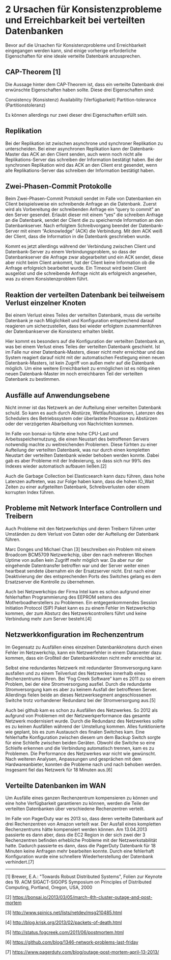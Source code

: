 # 2 Ursachen für Konsistenzprobleme und Erreichbarkeit bei verteilten Datenbanken
Bevor auf die Ursachen für Konsistenzprobleme und Erreichbarkeit eingegangen werden kann, sind einige vorherige erforderliche Eigenschaften für eine ideale verteilte Datenbank anzusprechen.
## CAP-Theorem [1]
Die Aussage hinter dem CAP-Theorem ist, dass ein verteilte Datenbank drei erwünschte Eigenschaften haben sollte. Diese drei Eigenschaften sind:

Consistency (Konsistenz)
Availability (Verfügbarkeit)
Partition-tolerance (Partitionstoleranz)

Es können allerdings nur zwei dieser drei Eigenschaften erfüllt sein.

## Replikation
Bei der Replikation ist zwischen asynchrone und synchroner Replikation zu unterscheiden.
Bei einer asynchronen Replikation kann der Datenbank-Master das ACK an den Client senden, auch wenn noch nicht alle Replikations-Server das schreiben der Information bestätigt haben.
Bei der synchronen Replikation wird das ACK an den Client erst gesendet, wenn alle Replikations-Server das schreiben der Information bestätigt haben.

## Zwei-Phasen-Commit Protokolle
Beim Zwei-Phasen-Commit Protokoll sendet im Falle von Datenbanken ein Client beispielsweise ein schreibende Anfrage an die Datenbank. Zuerst wird als Vorbereitung der schreibenden Anfrage ein “query to commit” an den Server gesendet. Erlaubt dieser mit einem “yes” die schreiben Anfrage an die Datenbank, sendet der Client die zu speichernde Information an den Datenbankserver. Nach erfolgtem Schreibvorgang beendet der Datenbank-Server mit einem “Acknowledge” (ACK) die Verbindung. Mit dem ACK weiß der Client, dass die Information in die Datenbank geschrieben wurde. 

Kommt es jetzt allerdings während der Verbindung zwischen Client und Datenbank-Server zu einem Verbindungsproblem, so dass der Datenbankserver die Anfrage zwar abgearbeitet und ein ACK sendet, diese aber nicht beim Client ankommt, hat der Client keine Information ob die Anfrage erfolgreich bearbeitet wurde. Ein Timeout wird beim Client ausgelöst und die schreibende Anfrage nicht als erfolgreich angesehen, was zu einem Konsistenzproblem führt.

## Reaktion der verteilten Datenbank bei teilweisem Verlust einzelner Knoten
Bei einem Verlust eines Teiles der verteilten Datenbank, muss die verteilte Datenbank je nach Möglichkeit und Konfiguration entsprechend darauf reagieren um sicherzustellen, dass bei wieder erfolgtem zusammenführen der Datenbankserver die Konsistenz erhalten bleibt.

Hier kommt es besonders auf die Konfiguration der verteilten Datenbank an, was bei einem Verlust eines Teiles der verteilten Datenbank geschieht. 
Ist im Falle nur einer Datenbank-Masters, dieser nicht mehr erreichbar und das System reagiert darauf nicht mit der automatischen Festlegung einen neuen Datenbank-Masters, ist kein Zugriff von außen mehr auf die Datenbank möglich. 
Um eine weitere Erreichbarkeit zu ermöglichen ist es nötig einen neuen Datenbank-Master im noch erreichbaren Teil der verteilten Datenbank zu bestimmen.

## Ausfälle auf Anwendungsebene
Nicht immer ist das Netzwerk an der Aufteilung einer verteilten Datenbank schuld. So kann es auch durch Abstürze, Wettlaufsituationen, Latenzen des Schedulers des Betriebssystem oder überlastete Prozesse zu Abstürzen oder der verzögerten Abarbeitung von Nachrichten kommen.

Im Falle von bonsai-io führte eine hohe CPU-Last und Arbeitsspeichernutzung, die einen Neustart des betroffenen Servers notwendig machte zu weitreichenden Problemen. Diese fürhten zu einer Aufteilung der verteilten Datenbank, was nur durch einen kompletten Neustart der verteilten Datenbank wieder behoben werden konnte. Dabei gab es aber Probleme mit der Indexierung, so dass sich nur 99% des Indexes wieder automatisch aufbauen ließen.[2]

Auch die Garbage Collection bei Elasticsearch kann dazu führen, dass hohe Latenzen auftreten, was zur Folge haben kann, dass die hohen IO_Wait Zeiten zu einer aufgeteilten Datenbank, Schreibverlusten oder einem korrupten Index führen.

## Probleme mit Network Interface Controllern und Treibern
Auch Probleme mit den Netzwerkchips und deren Treibern führen unter Umständen zu dem Verlust von Daten oder der Aufteilung der Datenbank führen.

Marc Donges und Michael Chan [3] beschreiben ein Problem mit einem Broadcom BCM5709 Netzwerkchip, über den nach mehreren Wochen Uptime von außen kein Zugriff mehr möglich war. Da aber nur der eingehende Datentransfer betroffen war und der Server weiter einen heartbeat sendete übernahm ein der Ersatzserver nicht. Erst nach einer Deaktivierung der des entsprechenden Ports des Switches gelang es dem Ersatzserver die Kontrolle zu übernehmen.

Auch bei Netzwerkchips der Firma Intel kam es schon aufgrund einer fehlerhaften Programmierung des EEPROM seitens des Motherboadherstellers zu Problemen. Ein entgegenkommendes Session Initiation Protocol (SIP) Paket kann es zu einem Fehler im Netzwerkchip kommen, der zum Absturz des Netzwerkcontrollers führt und keine Verbindung mehr zum Server besteht.[4]

## Netzwerkkonfiguration im Rechenzentrum
Im Gegensatz zu Ausfällen eines einzelnen Datenbankknotens durch einen Fehler im Netzwerkchip, kann ein Netzwerfehler in einem Datacenter dazu kommen, dass ein Großteil der Datenbankknoten nicht mehr erreichbar ist.

Selbst eine redundantes Netzwerk mit redundanter Stromversorgung kann ausfallen und zu einem Teilverlust des Netzwerkes innerhalb eines Rechenzentrums führen. Bei “Fog Creek Software” kam es 2011 zu so einem Problem, bei der eine Stromversorgung ausfiel. Durch die redundante Stromversorgung kam es aber zu keinem Ausfall der betroffenen Server. Allerdings fielen beide an dieses Netzwerksegment angeschlossenen Switche trotz vorhandener Redundanz bei der Stromversorgung aus.[5]

Auch bei github kam es schon zu Ausfällen des Netzwerkes. So 2012 als aufgrund von Problemen mit der Netzwerkperformance das gesamte Netzwerk modernisiert wurde. Durch die Redundanz des Netzwerkes sollte es zu keinen Ausfällen während der Umstellung kommen. Alles funktionierte wie geplant, bis es zum Austausch des finalen Switches kam. Eine fehlerhafte Konfiguration zwischen diesem um dem Backup Switch sorgte für eine Schleife zwischen beiden Geräten. Obwohl die Switche so eine Schleife erkennen und die Verbindung automatisch trennen, kam es zu Problemen. Die Performance des Netzwerkes war nicht wie gewünscht. Nach weiteren Analysen, Anpassungen und gesprächen mit dem Hardwareanbieter, konnten die Probleme nach und nach behoben werden. Insgesamt fiel das Netzwerk für 18 Minuten aus.[6]
## Verteilte Datenbanken im WAN
Um Ausfälle eines ganzen Rechenzentrum kompensieren zu können und eine hohe Verfügbarkeit garantieren zu können, werden die Teile der verteilten Datenbanken über verschiedene Rechenzentren verteilt.

Im Falle von PagerDuty war es 2013 so, dass deren verteilte Datenbank auf drei Rechenzentren von Amazon verteilt war. Der Ausfall eines kompletten Rechenzentrums hätte kompensiert werden können. Am 13.04.2013 passierte es dann aber, dass die EC2 Region in der sich zwei der 3 Rechenzentren befinden erhebliche Probleme mit der Netzwerkstabilität hatte. Dadurch passierte es dann, dass die PagerDuty Datenbank für 18 Minuten keine Anfragen mehr bearbeiten konnte. Durch eine fehlerhaft Konfiguration wurde eine schnellere Wiederherstellung der Datenbank verhindert.[7]

___________________________________________________________________________

[1] Brewer, E.A.: "Towards Robust Distributed Systems", Folien zur Keynote des 19. ACM SIGACT-SIGOPS Symposium on Principles of Distributed Computing, Portland, Oregon, USA, 2000

[2] https://bonsai.io/2013/03/05/march-4th-cluster-outage-and-post-mortem

[3] http://www.spinics.net/lists/netdev/msg210485.html

[4] http://blog.krisk.org/2013/02/packets-of-death.html

[5] http://status.fogcreek.com/2011/06/postmortem.html

[6] https://github.com/blog/1346-network-problems-last-friday

[7] https://www.pagerduty.com/blog/outage-post-mortem-april-13-2013/
